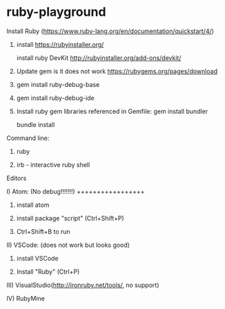 # ruby-playground

Install Ruby (https://www.ruby-lang.org/en/documentation/quickstart/4/)

1) install https://rubyinstaller.org/

   install ruby DevKit http://rubyinstaller.org/add-ons/devkit/
   
2) Update gem is it does not work https://rubygems.org/pages/download

3) gem install ruby-debug-base

4) gem install ruby-debug-ide

5) Install ruby gem libraries referenced in Gemfile:
   gem install bundler
   
   bundle install

Command line:

1) ruby

2) irb  - interactive ruby shell

Editors

I) Atom:   (No debug!!!!!!!) +++++++++++++++++

1) install atom

2) install package "script" (Ctrl+Shift+P)

3) Ctrl+Shift+B to run

II) VSCode: (does not work but looks good)

1) install VSCode

2) Install "Ruby" (Ctrl+P)

III) VisualStudio(http://ironruby.net/tools/, no support)

IV)  RubyMine
